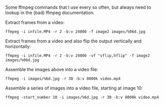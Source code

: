 Some ffmpeg commands that I use every so often, but always need to lookup in the (bad) ffmpeg documentation.

Extract frames from a video:
```shell
ffmpeg -i infile.MP4 -r 2 -b:v 24000 -f image2 images/%06d.jpg
```

Extract frames from a video and also flip the output vertically and horizontally:
```shell
ffmpeg -i infile.MP4 -r 2 -b:v 24000 -vf "vflip,hflip" -f image2 images/%06d.jpg
```

Assemble the images above into a video file:
```shell
ffmpeg -i images/%6d.jpg -r 30 -b:v 8000k video.mp4
```

Assemble a series of images into a video file, starting at image 10:
```shell
ffmpeg -start_number 10 -i images/%6d.jpg -r 30 -b:v 8000k video.mp4
```
